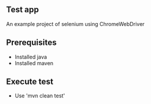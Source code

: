 ## Test app ##
 
An example project of selenium using ChromeWebDriver

## Prerequisites ##
- Installed java
- Installed maven

## Execute test ##
- Use 'mvn clean test'




